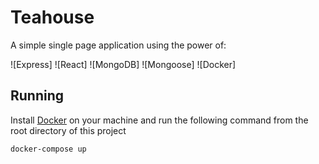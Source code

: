 # Teahouse

A simple single page application using the power of:

![Express]
![React]
![MongoDB]
![Mongoose]
![Docker]

## Running

Install [Docker](https://www.docker.com/get-started) on your machine and run the following command from the root directory of this project

`docker-compose up`
